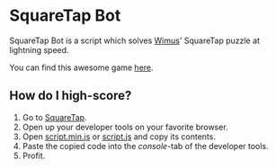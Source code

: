 
SquareTap Bot
=========

SquareTap Bot is a script which solves [Wimus](https://github.com/wimus)' SquareTap puzzle at lightning speed.

You can find this awesome game <a href="http://handelslei.be/squaretap" target="new_blank">here</a>.


## How do I high-score?
1. Go to <a href="http://handelslei.be/squaretap" target="new_blank">SquareTap</a>.
2. Open up your developer tools on your favorite browser.
3. Open [script.min.js](dist/script.min.js) or [script.js](script.js) and copy its contents.
3. Paste the copied code into the *console*-tab of the developer tools.
5. Profit.